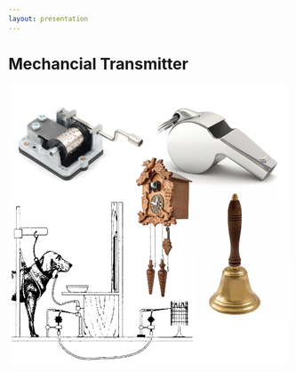 ```yaml
---
layout: presentation
---
```


# [](#header-1) Mechancial Transmitter

[![](assets/img/mechanical.png)](bell)
